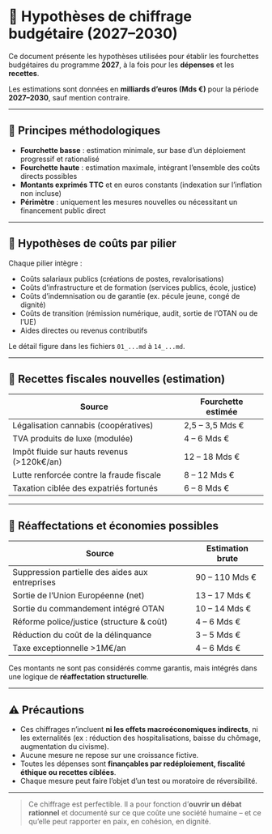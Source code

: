 # 🧮 Hypothèses de chiffrage budgétaire (2027–2030)

Ce document présente les hypothèses utilisées pour établir les fourchettes budgétaires du programme **2027**, à la fois pour les **dépenses** et les **recettes**.

Les estimations sont données en **milliards d’euros (Mds €)** pour la période **2027–2030**, sauf mention contraire.

---

## 🔹 Principes méthodologiques

- **Fourchette basse** : estimation minimale, sur base d’un déploiement progressif et rationalisé
- **Fourchette haute** : estimation maximale, intégrant l’ensemble des coûts directs possibles
- **Montants exprimés TTC** et en euros constants (indexation sur l’inflation non incluse)
- **Périmètre** : uniquement les mesures nouvelles ou nécessitant un financement public direct

---

## 🔹 Hypothèses de coûts par pilier

Chaque pilier intègre :

- Coûts salariaux publics (créations de postes, revalorisations)
- Coûts d’infrastructure et de formation (services publics, école, justice)
- Coûts d’indemnisation ou de garantie (ex. pécule jeune, congé de dignité)
- Coûts de transition (rémission numérique, audit, sortie de l’OTAN ou de l’UE)
- Aides directes ou revenus contributifs

Le détail figure dans les fichiers `01_...md` à `14_...md`.

---

## 🔹 Recettes fiscales nouvelles (estimation)

| Source                                       | Fourchette estimée |
|---------------------------------------------|--------------------|
| Légalisation cannabis (coopératives)        | 2,5 – 3,5 Mds €    |
| TVA produits de luxe (modulée)              | 4 – 6 Mds €        |
| Impôt fluide sur hauts revenus (>120k€/an)  | 12 – 18 Mds €      |
| Lutte renforcée contre la fraude fiscale    | 8 – 12 Mds €       |
| Taxation ciblée des expatriés fortunés      | 6 – 8 Mds €        |

---

## 🔹 Réaffectations et économies possibles

| Source                                          | Estimation brute   |
|-------------------------------------------------|--------------------|
| Suppression partielle des aides aux entreprises | 90 – 110 Mds €     |
| Sortie de l’Union Européenne (net)              | 13 – 17 Mds €      |
| Sortie du commandement intégré OTAN             | 10 – 14 Mds €      |
| Réforme police/justice (structure & coût)       | 4 – 6 Mds €        |
| Réduction du coût de la délinquance             | 3 – 5 Mds €        |
| Taxe exceptionnelle >1M€/an                     | 4 – 6 Mds €        |

Ces montants ne sont pas considérés comme garantis, mais intégrés dans une logique de **réaffectation structurelle**.

---

## ⚠️ Précautions

- Ces chiffrages n’incluent **ni les effets macroéconomiques indirects**, ni les externalités (ex : réduction des hospitalisations, baisse du chômage, augmentation du civisme).
- Aucune mesure ne repose sur une croissance fictive.
- Toutes les dépenses sont **finançables par redéploiement, fiscalité éthique ou recettes ciblées**.
- Chaque mesure peut faire l’objet d’un test ou moratoire de réversibilité.

---

> Ce chiffrage est perfectible. Il a pour fonction d’**ouvrir un débat rationnel** et documenté sur ce que coûte une société humaine – et ce qu’elle peut rapporter en paix, en cohésion, en dignité.
